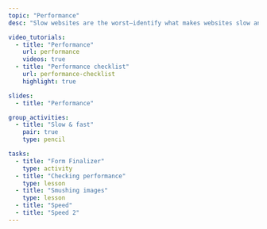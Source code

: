 ```yaml
---
topic: "Performance"
desc: "Slow websites are the worst—identify what makes websites slow and how to fix the problems."

video_tutorials:
  - title: "Performance"
    url: performance
    videos: true
  - title: "Performance checklist"
    url: performance-checklist
    highlight: true

slides:
  - title: "Performance"

group_activities:
  - title: "Slow & fast"
    pair: true
    type: pencil

tasks:
  - title: "Form Finalizer"
    type: activity
  - title: "Checking performance"
    type: lesson
  - title: "Smushing images"
    type: lesson
  - title: "Speed"
  - title: "Speed 2"
---
```

